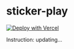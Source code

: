 # sticker-play

[![Deploy with Vercel](https://vercel.com/button)](https://vercel.com/new/clone?repository-url=https%3A%2F%2Fgithub.com%2Ftvqqq%2Fsticker-play&demo-url=https%3A%2F%2Fsticker-play.vercel.app%2F)

Instruction: updating...
